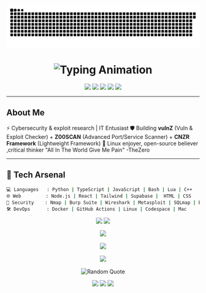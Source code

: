 <p align="center">
  <img src="https://raw.githubusercontent.com/Cenzer0/Cenzer0/main/output/snake.svg" alt="Contribution Snake Animation" />
</p>

<h1 align="center">
  <!-- Typing Animation -->
  <img src="https://readme-typing-svg.herokuapp.com?font=Fira+Code&weight=700&size=32&duration=3500&pause=700&color=00F7FF&center=true&vCenter=true&width=900&lines=Hey%2C+I'm+Cenzoo+%F0%9F%90%8D;Cybersecurity+%26+Exploit+Researcher+%F0%9F%94%90;Full+Stack+Developer+%F0%9F%92%BB;System+Administrator+%E2%9A%99%EF%B8%8F;Always+Hacking+the+Future+%F0%9F%9A%80" alt="Typing Animation" />
</h1>

<p align="center">
  <!-- Animated Badges -->
  <img src="https://komarev.com/ghpvc/?username=Cenzoo&label=Profile%20Views&color=1abc9c&style=flat-square" />
  <img src="https://img.shields.io/badge/OS-Linux-black?style=flat-square&logo=linux" />
  <img src="https://img.shields.io/badge/Code-Python-informational?style=flat-square&logo=python" />
  <img src="https://img.shields.io/badge/Sec-Red%20Team-critical?style=flat-square" />
  <img src="https://img.shields.io/badge/Status-Building%20vulnZ%20%26%20Z00SCAN-6f42c1?style=flat-square" />
</p>

---

##  About Me
 ⚡ Cybersecurity & exploit research  |  IT Entusiast
 🛡 Building **vulnZ** (Vuln & Exploit Checker) + **Z00SCAN** (Advanced Port/Service Scanner)  + **CNZR Framework** (Lightweight Framework) 
 🐧 Linux enjoyer, open-source believer ,critical thinker
 "All In The World Give Me Pain"    -TheZero

---

## 🧰 Tech Arsenal
```bash
💻 Languages   : Python | TypeScript | JavaScript | Bash | Lua | C++
🌐 Web         : Node.js | React | Tailwind | Supabase |  HTML | CSS 
🔐 Security    : Nmap | Burp Suite | Wireshark | Metasploit | SQLmap | Bettercap | Hydra
🛠 DevOps      : Docker | GitHub Actions | Linux | Codespace | Mac
```
<p align="center">
  <!-- Core Stats -->
  <img src="https://github-readme-stats.vercel.app/api?username=Cenzer0&show_icons=true&theme=tokyonight&hide_border=true" height="165" />
  <img src="https://github-readme-stats.vercel.app/api/top-langs/?username=Cenzer0&layout=compact&theme=tokyonight&hide_border=true" height="165" />
</p>

<p align="center">
  <!-- Streaks -->
  <img src="https://github-readme-streak-stats.herokuapp.com?user=Cenzer0&theme=tokyonight&hide_border=true" height="180" />
</p>

<p align="center">
  <!-- Trophies -->
  <img src="https://github-profile-trophy.vercel.app/?username=Cenzer0&theme=dracula&no-frame=true&row=1&column=6" />
</p>

<p align="center">
  <img src="https://github-readme-activity-graph.vercel.app/graph?username=Cenzer0&custom_title=Cenzer0%27s%20Activity%20Graph&hide_border=true&theme=react-dark" />
</p>

<p align="center">
  <img src="https://quotes-github-readme.vercel.app/api?type=horizontal&theme=merko" alt="Random Quote" />
</p>

<p align="center">
  <a href="https://github.com/Cenzer0"><img src="https://img.shields.io/badge/GitHub-Cenzer0-181717?style=for-the-badge&logo=github" /></a>
  <a href="https://t.me/Cenzer0"><img src="https://img.shields.io/badge/Telegram-contact-blue?style=for-the-badge&logo=telegram" /></a>
  <a href="https://www.linkedin.com/muhammad-falih-afiq"><img src="https://img.shields.io/badge/LinkedIn-connect-0A66C2?style=for-the-badge&logo=linkedin" /></a>
</p>



